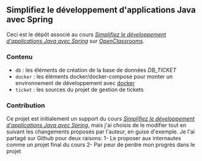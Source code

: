 ## Simplifiez le développement d'applications Java avec Spring

Ceci est le dépôt associé au cours
[_Simplifiez le développement d'applications Java avec Spring_](https://openclassrooms.com/courses/simplifiez-le-developpement-dapplications-java-avec-spring)
sur [_OpenClassrooms_](https://www.openclassrooms.com).


### Contenu

-   `db` : les éléments de création de la base de données _DB_TICKET_
-   `docker` : les éléments docker/docker-compose pour monter un environnement de développement avec [docker](https://www.docker.com)
-   `ticket` : les sources du projet de gestion de tickets

### Contribution
Ce projet est initialement un support du cours [_Simplifiez le développement d'applications Java avec Spring_](https://openclassrooms.com/fr/courses/4504771-simplifiez-le-developpement-dapplications-java-avec-spring), mais j'ai 
choisis de le modifier tout en suivant les changements proposés par l'auteur, en guise d'exemple.
Je l'ai partagé sur Github pour deux raisons:
1- Le proposer aux internautes comme un projet final du cours
2- Par peur de perdre mon progrès dans le projet